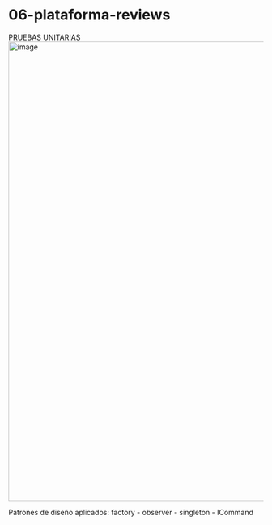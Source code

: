 # 06-plataforma-reviews

PRUEBAS UNITARIAS
<img width="907" alt="image" src="https://github.com/user-attachments/assets/38c1f9ac-3511-4805-a5f4-1ebea32edd4b" />

Patrones de diseño aplicados: factory - observer - singleton - ICommand


